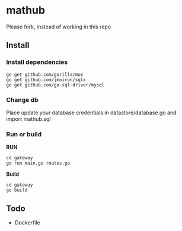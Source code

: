 mathub
======

Please fork, instead of working in this repo

## Install
### Install dependencies 
```
go get github.com/gorilla/mux
go get github.com/jmoiron/sqlx
go get github.com/go-sql-driver/mysql
```

### Change db
Place update your database credentials in datastore/database.go and import
mathub.sql

### Run or build
__RUN__
```
cd gateway
go run main.go routes.go
```
__Build__
```
cd gateway
go build
```

## Todo
- Dockerfile
